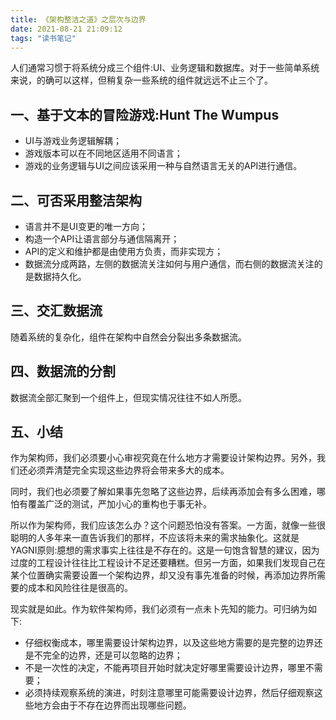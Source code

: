 ```yaml
---
title: 《架构整洁之道》之层次与边界
date: 2021-08-21 21:09:12
tags: "读书笔记"
---
```


人们通常习惯于将系统分成三个组件:UI、业务逻辑和数据库。对于一些简单系统来说，的确可以这样，但稍复杂一些系统的组件就远远不止三个了。
<!--more-->

## 一、基于文本的冒险游戏:Hunt The Wumpus
- UI与游戏业务逻辑解耦；
- 游戏版本可以在不同地区适用不同语言；
- 游戏的业务逻辑与UI之间应该采用一种与自然语言无关的API进行通信。

## 二、可否采用整洁架构
- 语言并不是UI变更的唯一方向；
- 构造一个API让语言部分与通信隔离开；
- API的定义和维护都是由使用方负责，而非实现方；
- 数据流分成两路，左侧的数据流关注如何与用户通信，而右侧的数据流关注的是数据持久化。

## 三、交汇数据流
随着系统的复杂化，组件在架构中自然会分裂出多条数据流。

## 四、数据流的分割
数据流全部汇聚到一个组件上，但现实情况往往不如人所愿。

## 五、小结
作为架构师，我们必须要小心审视究竟在什么地方才需要设计架构边界。另外，我们还必须弄清楚完全实现这些边界将会带来多大的成本。

同时，我们也必须要了解如果事先忽略了这些边界，后续再添加会有多么困难，哪怕有覆盖广泛的测试，严加小心的重构也于事无补。

所以作为架构师，我们应该怎么办？这个问题恐怕没有答案。一方面，就像一些很聪明的人多年来一直告诉我们的那样，不应该将未来的需求抽象化。这就是YAGNI原则:臆想的需求事实上往往是不存在的。这是一句饱含智慧的建议，因为过度的工程设计往往比工程设计不足还要糟糕。但另一方面，如果我们发现自己在某个位置确实需要设置一个架构边界，却又没有事先准备的时候，再添加边界所需要的成本和风险往往是很高的。

现实就是如此。作为软件架构师，我们必须有一点未卜先知的能力。可归纳为如下:

- 仔细权衡成本，哪里需要设计架构边界，以及这些地方需要的是完整的边界还是不完全的边界，还是可以忽略的边界；
- 不是一次性的决定，不能再项目开始时就决定好哪里需要设计边界，哪里不需要；
- 必须持续观察系统的演进，时刻注意哪里可能需要设计边界，然后仔细观察这些地方会由于不存在边界而出现哪些问题。


